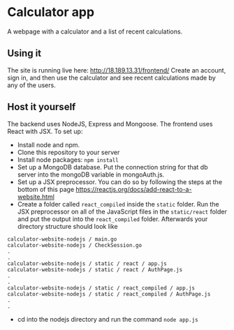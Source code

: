 # Calculator app
A webpage with a calculator and a list of recent calculations.

## Using it
The site is running live here: http://18.189.13.31/frontend/
Create an account, sign in, and then use the calculator and see recent calculations made by any of the users.

## Host it yourself
The backend uses NodeJS, Express and Mongoose. The frontend uses React with JSX. To set up:
* Install node and npm.
* Clone this repository to your server
* Install node packages: `npm install`
* Set up a MongoDB database. Put the connection string for that db server into the mongoDB variable in mongoAuth.js.
* Set up a JSX preprocessor. You can do so by following the steps at the bottom of this page https://reactjs.org/docs/add-react-to-a-website.html
* Create a folder called `react_compiled` inside the `static` folder. Run the JSX preprocessor on all of the JavaScript files in the `static/react` folder and put the output into the `react_compiled` folder. Afterwards your directory structure should look like
```
calculator-website-nodejs / main.go
calculator-website-nodejs / CheckSession.go
.
.
calculator-website-nodejs / static / react / app.js
calculator-website-nodejs / static / react / AuthPage.js
.
.
calculator-website-nodejs / static / react_compiled / app.js
calculator-website-nodejs / static / react_compiled / AuthPage.js
.
.
```
* cd into the nodejs directory and run the command `node app.js`
